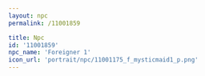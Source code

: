 ```yaml
---
layout: npc
permalink: /11001859

title: Npc
id: '11001859'
npc_name: 'Foreigner 1'
icon_url: 'portrait/npc/11001175_f_mysticmaid1_p.png'
---
```

